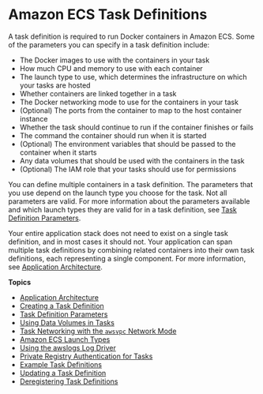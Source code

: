 # Amazon ECS Task Definitions<a name="task_definitions"></a>

A task definition is required to run Docker containers in Amazon ECS\. Some of the parameters you can specify in a task definition include:
+ The Docker images to use with the containers in your task
+ How much CPU and memory to use with each container
+ The launch type to use, which determines the infrastructure on which your tasks are hosted
+ Whether containers are linked together in a task
+ The Docker networking mode to use for the containers in your task
+ \(Optional\) The ports from the container to map to the host container instance
+ Whether the task should continue to run if the container finishes or fails
+ The command the container should run when it is started
+ \(Optional\) The environment variables that should be passed to the container when it starts
+ Any data volumes that should be used with the containers in the task
+ \(Optional\) The IAM role that your tasks should use for permissions

You can define multiple containers in a task definition\. The parameters that you use depend on the launch type you choose for the task\. Not all parameters are valid\. For more information about the parameters available and which launch types they are valid for in a task definition, see [Task Definition Parameters](task_definition_parameters.md)\.

Your entire application stack does not need to exist on a single task definition, and in most cases it should not\. Your application can span multiple task definitions by combining related containers into their own task definitions, each representing a single component\. For more information, see [Application Architecture](application_architecture.md)\.

**Topics**
+ [Application Architecture](application_architecture.md)
+ [Creating a Task Definition](create-task-definition.md)
+ [Task Definition Parameters](task_definition_parameters.md)
+ [Using Data Volumes in Tasks](using_data_volumes.md)
+ [Task Networking with the `awsvpc` Network Mode](task-networking.md)
+ [Amazon ECS Launch Types](launch_types.md)
+ [Using the awslogs Log Driver](using_awslogs.md)
+ [Private Registry Authentication for Tasks](private-auth.md)
+ [Example Task Definitions](example_task_definitions.md)
+ [Updating a Task Definition](update-task-definition.md)
+ [Deregistering Task Definitions](deregister-task-definition.md)